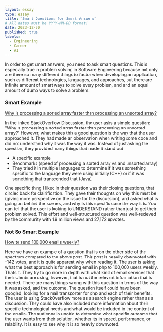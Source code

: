```yaml
---
layout: essay
type: essay
title: "Smart Questions for Smart Answers"
# All dates must be YYYY-MM-DD format!
date: 2023-12-30
published: true
labels:
  - Engineering
  - Career
  - AI
---
```


In order to get smart answers, you need to ask smart questions. This is especially true in problem solving in Software Engineering because not only are there so many different things to factor when developing an application, such as different technologies, languages, and approaches, but there are infinite amount of smart ways to solve every problem, and and an equal amount of dumb ways to solve a problem. 

### Smart Example

[Why is processing a sorted array faster than processing an unsorted array?](https://stackoverflow.com/questions/11227809/why-is-processing-a-sorted-array-faster-than-processing-an-unsorted-array)

In the linked StackOverflow Discussion, the user asks a simple question: "Why is processing a sorted array faster than processing an unsorted array?" However, what makes this a good question is the way that the user approached it. They had made an observation when writing some code and did not understand why it was the way it was. Instead of just asking the question, they provided many things that made it stand out

- A specific example
- Benchmarks (speed of processing a sorted array vs and unsorted array)
- They tried it in multiple languages to determine if it was something specific to the language they were using initially (C++) or if it was something that transcended that (Java).

One specific thing I liked in their question was their closing questions, that circled back for clairification. They gave their thoughts on why this must be (giving more perspective on the issue for the discussion), and asked what is going on behind the scenes, and why is this specific case the way it is. You can tell that the user is looking to UNDERSTAND rather than just to get their problem solved. This effort and well-structured question was well-recieved by the community with 1.9 million views and 27,172 upvotes.

### Not So Smart Example

[How to send 100,000 emails weekly?](https://stackoverflow.com/questions/3905734/how-to-send-100-000-emails-weekly)

Here we have an example of a question that is on the other side of the spectrum compared to the above post. This post is heavily downvoted with -142 votes, and it is quite apparent why when reading it. The user is asking what the best approach is for sending email in php to 100,000 users weekly. Thats it. They try to go more in depth with what kind of email services that their clients are using, however, that is not the relevant information that is needed. There are many things wrong with this question in terms of the way it was asked, and the outcome. The question itself could have been googled, looking for a mail transporter for php and each of their benefits. The user is using StackOverflow more as a search engine rather than as a discussion. They could have also included more information about their specific technological needs and what would be included in the content of the emails. The audience is unable to determine what specific outcome that the user wants from their solution, whether its in speed, performance, or relability. It is easy to see why it is so heavily downvoted.



